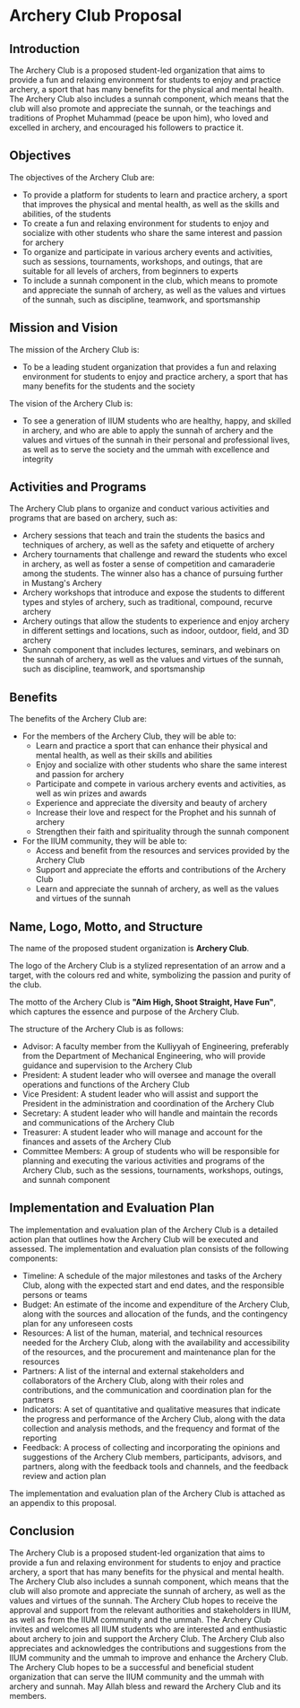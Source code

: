 # Archery Club Proposal

## Introduction

The Archery Club is a proposed student-led organization that aims to provide a fun and relaxing environment for students to enjoy and practice archery, a sport that has many benefits for the physical and mental health. The Archery Club also includes a sunnah component, which means that the club will also promote and appreciate the sunnah, or the teachings and traditions of Prophet Muhammad (peace be upon him), who loved and excelled in archery, and encouraged his followers to practice it.

## Objectives

The objectives of the Archery Club are:

- To provide a platform for students to learn and practice archery, a sport that improves the physical and mental health, as well as the skills and abilities, of the students
- To create a fun and relaxing environment for students to enjoy and socialize with other students who share the same interest and passion for archery
- To organize and participate in various archery events and activities, such as sessions, tournaments, workshops, and outings, that are suitable for all levels of archers, from beginners to experts
- To include a sunnah component in the club, which means to promote and appreciate the sunnah of archery, as well as the values and virtues of the sunnah, such as discipline, teamwork, and sportsmanship

## Mission and Vision

The mission of the Archery Club is:

- To be a leading student organization that provides a fun and relaxing environment for students to enjoy and practice archery, a sport that has many benefits for the students and the society

The vision of the Archery Club is:

- To see a generation of IIUM students who are healthy, happy, and skilled in archery, and who are able to apply the sunnah of archery and the values and virtues of the sunnah in their personal and professional lives, as well as to serve the society and the ummah with excellence and integrity

## Activities and Programs

The Archery Club plans to organize and conduct various activities and programs that are based on archery, such as:

- Archery sessions that teach and train the students the basics and techniques of archery, as well as the safety and etiquette of archery
- Archery tournaments that challenge and reward the students who excel in archery, as well as foster a sense of competition and camaraderie among the students. The winner also has a chance of pursuing further in Mustang's Archery
- Archery workshops that introduce and expose the students to different types and styles of archery, such as traditional, compound, recurve archery
- Archery outings that allow the students to experience and enjoy archery in different settings and locations, such as indoor, outdoor, field, and 3D archery
- Sunnah component that includes lectures, seminars, and webinars on the sunnah of archery, as well as the values and virtues of the sunnah, such as discipline, teamwork, and sportsmanship

## Benefits

The benefits of the Archery Club are:

- For the members of the Archery Club, they will be able to:
  - Learn and practice a sport that can enhance their physical and mental health, as well as their skills and abilities
  - Enjoy and socialize with other students who share the same interest and passion for archery
  - Participate and compete in various archery events and activities, as well as win prizes and awards
  - Experience and appreciate the diversity and beauty of archery
  - Increase their love and respect for the Prophet and his sunnah of archery
  - Strengthen their faith and spirituality through the sunnah component
- For the IIUM community, they will be able to:
  - Access and benefit from the resources and services provided by the Archery Club
  - Support and appreciate the efforts and contributions of the Archery Club
  - Learn and appreciate the sunnah of archery, as well as the values and virtues of the sunnah

## Name, Logo, Motto, and Structure

The name of the proposed student organization is **Archery Club**.

The logo of the Archery Club is a stylized representation of an arrow and a target, with the colours red and white, symbolizing the passion and purity of the club.

The motto of the Archery Club is **"Aim High, Shoot Straight, Have Fun"**, which captures the essence and purpose of the Archery Club.

The structure of the Archery Club is as follows:

- Advisor: A faculty member from the Kulliyyah of Engineering, preferably from the Department of Mechanical Engineering, who will provide guidance and supervision to the Archery Club
- President: A student leader who will oversee and manage the overall operations and functions of the Archery Club
- Vice President: A student leader who will assist and support the President in the administration and coordination of the Archery Club
- Secretary: A student leader who will handle and maintain the records and communications of the Archery Club
- Treasurer: A student leader who will manage and account for the finances and assets of the Archery Club
- Committee Members: A group of students who will be responsible for planning and executing the various activities and programs of the Archery Club, such as the sessions, tournaments, workshops, outings, and sunnah component

## Implementation and Evaluation Plan

The implementation and evaluation plan of the Archery Club is a detailed action plan that outlines how the Archery Club will be executed and assessed. The implementation and evaluation plan consists of the following components:

- Timeline: A schedule of the major milestones and tasks of the Archery Club, along with the expected start and end dates, and the responsible persons or teams
- Budget: An estimate of the income and expenditure of the Archery Club, along with the sources and allocation of the funds, and the contingency plan for any unforeseen costs
- Resources: A list of the human, material, and technical resources needed for the Archery Club, along with the availability and accessibility of the resources, and the procurement and maintenance plan for the resources
- Partners: A list of the internal and external stakeholders and collaborators of the Archery Club, along with their roles and contributions, and the communication and coordination plan for the partners
- Indicators: A set of quantitative and qualitative measures that indicate the progress and performance of the Archery Club, along with the data collection and analysis methods, and the frequency and format of the reporting
- Feedback: A process of collecting and incorporating the opinions and suggestions of the Archery Club members, participants, advisors, and partners, along with the feedback tools and channels, and the feedback review and action plan

The implementation and evaluation plan of the Archery Club is attached as an appendix to this proposal.

## Conclusion

The Archery Club is a proposed student-led organization that aims to provide a fun and relaxing environment for students to enjoy and practice archery, a sport that has many benefits for the physical and mental health. The Archery Club also includes a sunnah component, which means that the club will also promote and appreciate the sunnah of archery, as well as the values and virtues of the sunnah. The Archery Club hopes to receive the approval and support from the relevant authorities and stakeholders in IIUM, as well as from the IIUM community and the ummah. The Archery Club invites and welcomes all IIUM students who are interested and enthusiastic about archery to join and support the Archery Club. The Archery Club also appreciates and acknowledges the contributions and suggestions from the IIUM community and the ummah to improve and enhance the Archery Club. The Archery Club hopes to be a successful and beneficial student organization that can serve the IIUM community and the ummah with archery and sunnah. May Allah bless and reward the Archery Club and its members.
